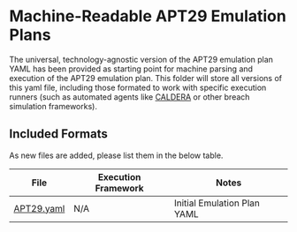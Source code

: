 # Machine-Readable APT29 Emulation Plans

The universal, technology-agnostic version of the APT29 emulation plan YAML has been provided as starting point for machine parsing and execution of the APT29 emulation plan. This folder will store all versions of this yaml file, including those formated to work with specific execution runners (such as automated agents like [CALDERA](https://github.com/mitre/caldera) or other breach simulation frameworks).

## Included Formats

As new files are added, please list them in the below table.

| File | Execution Framework | Notes |
| --- | --- | --- |
| [APT29.yaml](/apt29/Emulation_Plan/yaml/APT29.yaml) | N/A | Initial Emulation Plan YAML |
